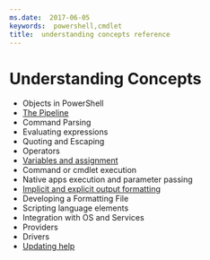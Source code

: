 ```yaml
---
ms.date:  2017-06-05
keywords:  powershell,cmdlet
title:  understanding concepts reference
---
```


# Understanding Concepts

*  Objects in PowerShell  
*  [The Pipeline](./fundamental/understanding-the-windows-powershell-pipeline.md)
*  Command Parsing
*  Evaluating expressions
*  Quoting and Escaping
*  Operators
*  [Variables and assignment](./fundamental/using-variables-to-store-objects.md)
*  Command or cmdlet execution
*  Native apps execution and parameter passing
*  [Implicit and explicit output formatting](./cookbooks/using-format-commands-to-change-output-view.md)
*  Developing a Formatting File
*  Scripting language elements
*  Integration with OS and Services
*  Providers
*  Drivers
*  [Updating help](/powershell/module/Microsoft.PowerShell.Core/Update-Help)

